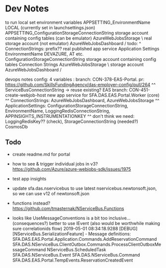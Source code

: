 # Dev Notes

 to run
   local
     set environment variables
       APPSETTING_EnvironmentName                        LOCAL (currently set in launchsettings.json)
       APPSETTING_ConfigurationStorageConnectionString   storage account containing config tables (can be emulator)
       AzureWebJobsStorage                               \ real storage account (not emulator)
       AzureWebJobsDashboard                             /
       todo: ^ ConnectionStrings: prefix??
   real published app service
       Application Settings
         EnvironmentName                                DEVAZURE, AT etc.
         ConfigurationStorageConnectionString           storage account containing config tables
       Connection Strings
         AzureWebJobsStorage                            \ storage account
         AzureWebJobsDashboard                          /

devops notes
 config: 4 variables : branch: CON-378-EAS-Portal. pr: https://github.com/SkillsFundingAgency/das-employer-config/pull/264
 ^^ ServiceBusConnectionString -> reuse existing?
 EAS branch: CON-451-create-webjob-host
 new app service for SFA.DAS.EAS.Portal.Worker (core)
 ^^ ConnectionStrings: AzureWebJobsDashboard, AzureWebJobsStorage
 ^^ ApplicationSettings: ConfigurationStorageConnectionString, EnvironmentName, LoggingRedisConnectionString, APPINSIGHTS_INSTRUMENTATIONKEY
 ^^ don't think we need: LoggingRedisKey?? (check), StorageConnectionString (needed?)
 CosmosDb

## Todo

* create readme.md for portal

* how to see & trigger individual jobs in v3?
https://github.com/Azure/azure-webjobs-sdk/issues/1975

* test app insights

* update sfa.das.nservicebus to use latest nservicebus.newtonsoft.json, so we can use v12 of newtonsoft.json

* functions instead? https://github.com/tmasternak/NServiceBus.Functions

* looks like UseMessageConventions is a bit too inclusive... (consequences?)
 better to use IEvent
 (also would be worthwhile making sure correlationids flow)
2019-05-01 08:34:18.9288 [DEBUG] [NServiceBus.SerializationFeature] - Message definitions:
SFA.DAS.EAS.Portal.Application.Commands.AddReservationCommand
SFA.DAS.NServiceBus.ClientOutbox.Commands.ProcessClientOutboxMessageCommand
NServiceBus.ScheduledTask
SFA.DAS.NServiceBus.Event
SFA.DAS.NServiceBus.Command
SFA.DAS.EAS.Portal.TempEvents.ReservationCreatedEvent

